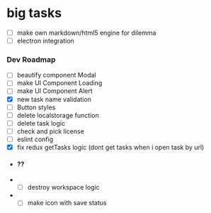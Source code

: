 # big tasks

- [ ] make own markdown/html5 engine for dilemma
- [ ] electron integration

### Dev Roadmap

- [ ] beautify component Modal
- [ ] make UI Component Loading
- [ ] make UI Component Alert
- [x] new task name validation
- [ ] Button styles
- [ ] delete localstorage function
- [ ] delete task logic
- [ ] check and pick license
- [ ] eslint config
- [x] fix redux getTasks logic (dont get tasks when i open task by url)

- #### ??

- - [ ] destroy workspace logic
- - [ ] make icon with save status
